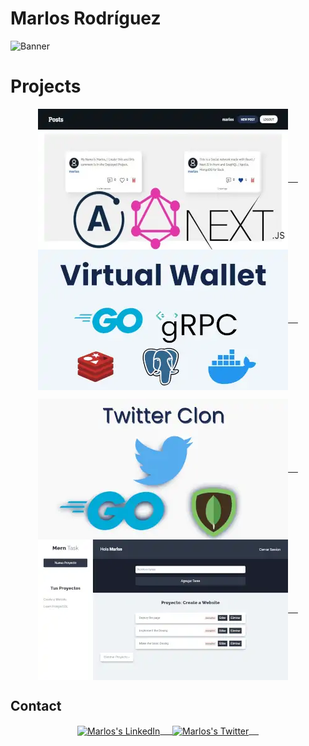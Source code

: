 # Marlos Rodríguez
![Banner](https://github.com/Marlos-Rodriguez/Marlos-Rodriguez/raw/master/banner.png)
# Projects

<p align="center">
    <a href="https://github.com/Marlos-Rodriguez/MERN-GraphQL-Comment-Back" target="blank">
        <img align="center" alt="Marlos's Social Network" width="400px"
            src="social.webp" /> &nbsp; &nbsp;
    </a>
    <a href="https://github.com/Marlos-Rodriguez/Go-Microservice-Virtual-Wallet" target="blank">
        <img align="center" alt="Marlos's Twitter" width="400px"
            src="virtualwallet.webp" /> &nbsp; &nbsp;
    </a>
</p>
<p align="center">
   <a href="https://github.com/Marlos-Rodriguez/Twitter-Clon-Back" target="blank">
        <img align="center" alt="Marlos's Twitter" width="400px" margin-top="10px"
            src="twitter.webp" /> &nbsp; &nbsp;
    </a>
   <a href="https://github.com/Marlos-Rodriguez/MERN-Task-Servidor" target="blank">
        <img align="center" alt="Marlos's Twitter" width="400px" margin-top="10px"
            src="task.webp" /> &nbsp; &nbsp;
    </a>
</p>

## Contact

<p align="center">
    <a href="https://www.linkedin.com/in/marlos-rodriguez/" target="blank">
        <img align="center" alt="Marlos's LinkedIn" width="30px"
            src="https://www.vectorlogo.zone/logos/linkedin/linkedin-icon.svg" /> &nbsp; &nbsp;
    </a>
    <a href="https://twitter.com/RodriguezMarlos" target="blank">
        <img align="center" alt="Marlos's Twitter" width="30px"
            src="https://www.vectorlogo.zone/logos/twitter/twitter-official.svg" /> &nbsp; &nbsp;
    </a>
</p>
